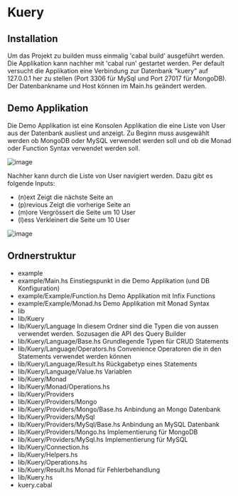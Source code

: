 # Kuery

## Installation

Um das Projekt zu builden muss einmalig 'cabal build' ausgeführt werden.
Die Applikation kann nachher mit 'cabal run' gestartet werden.
Per default versucht die Applikation eine Verbindung zur Datenbank "kuery" auf 127.0.0.1 her zu stellen (Port 3306 für MySql und Port 27017 für MongoDB).
Der Datenbankname und Host können im Main.hs geändert werden.

## Demo Applikation

Die Demo Applikation ist eine Konsolen Applikation die eine Liste von User aus der Datenbank ausliest und anzeigt.
Zu Beginn muss ausgewählt werden ob MongoDB oder MySQL verwendet werden soll und ob die Monad oder Function Syntax verwendet werden soll.

![image](https://user-images.githubusercontent.com/49570944/121898330-8f7fd100-cd23-11eb-8944-c48bc12cf882.png)

Nachher kann durch die Liste von User navigiert werden. Dazu gibt es folgende Inputs:
- (n)ext Zeigt die nächste Seite an
- (p)revious Zeigt die vorherige Seite an
- (m)ore Vergrössert die Seite um 10 User
- (l)ess Verkleinert die Seite um 10 User

![image](https://user-images.githubusercontent.com/49570944/121898234-7a0aa700-cd23-11eb-8343-9e66b5544a36.png)

## Ordnerstruktur

- example
- example/Main.hs                     Einstiegspunkt in die Demo Applikation (und DB Konfiguration)
- example/Example/Function.hs         Demo Applikation mit Infix Functions
- example/Example/Monad.hs            Demo Applikation mit Monad Syntax
- lib                             
- lib/Kuery
- lib/Kuery/Language                  In diesem Ordner sind die Typen die von aussen verwendet werden. Sozusagen die API des Query Builder
- lib/Kuery/Language/Base.hs          Grundlegende Typen für CRUD Statements
- lib/Kuery/Language/Operators.hs     Convenience Operatoren die in den Statements verwendet werden können
- lib/Kuery/Language/Result.hs        Rückgabetyp eines Statements
- lib/Kuery/Language/Value.hs         Variablen
- lib/Kuery/Monad              
- lib/Kuery/Monad/Operations.hs              
- lib/Kuery/Providers  
- lib/Kuery/Providers/Mongo              
- lib/Kuery/Providers/Mongo/Base.hs   Anbindung an Mongo Datenbank
- lib/Kuery/Providers/MySql              
- lib/Kuery/Providers/MySql/Base.hs   Anbindung an MySQL Datenbank        
- lib/Kuery/Providers/Mongo.hs        Implementierung für MongoDB     
- lib/Kuery/Providers/MySql.hs        Implementierung für MySQL 
- lib/Kuery/Connection.hs             
- lib/Kuery/Helpers.hs            
- lib/Kuery/Operations.hs       
- lib/Kuery/Result.hs                 Monad für Fehlerbehandlung
- lib/Kuery.hs
- kuery.cabal        
